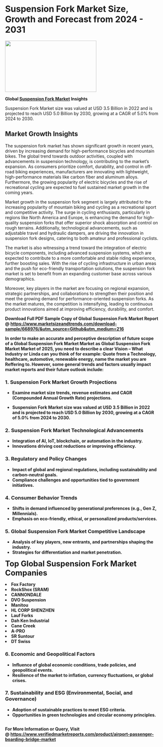 <H1>Suspension Fork Market Size, Growth and Forecast from 2024 - 2031</H1><img class="aligncenter size-medium wp-image-584254" src="https://thirdeyenews.in/wp-content/uploads/2024/09/Global-Market-Research-300x168.jpeg" alt="" width="300" height="168" /><p><strong>Global&nbsp;<a href="https://www.marketsizeandtrends.com/download-sample/668976/&amp;utm_source=Github&utm_medium=216">Suspension Fork Market</a> Insights</strong></p><p>Suspension Fork Market size was valued at USD 3.5 Billion in 2022 and is projected to reach USD 5.0 Billion by 2030, growing at a CAGR of 5.0% from 2024 to 2030.</p><p><h2>Market Growth Insights</h2> <p>The suspension fork market has shown significant growth in recent years, driven by increasing demand for high-performance bicycles and mountain bikes. The global trend towards outdoor activities, coupled with advancements in suspension technology, is contributing to the market’s expansion. As consumers prioritize comfort, durability, and control in off-road biking experiences, manufacturers are innovating with lightweight, high-performance materials like carbon fiber and aluminum alloys. Furthermore, the growing popularity of electric bicycles and the rise of recreational cycling are expected to fuel sustained market growth in the coming years.</p> <p><strong></strong></p> <p>Market growth in the suspension fork segment is largely attributed to the increasing popularity of mountain biking and cycling as a recreational sport and competitive activity. The surge in cycling enthusiasts, particularly in regions like North America and Europe, is enhancing the demand for high-quality suspension forks that offer superior shock absorption and control on rough terrains. Additionally, technological advancements, such as adjustable travel and hydraulic dampers, are driving the innovation in suspension fork designs, catering to both amateur and professional cyclists.</p> <p>The market is also witnessing a trend toward the integration of electric bicycle components, including advanced suspension systems, which are expected to contribute to a more comfortable and stable riding experience, further boosting sales. With the rise of cycling infrastructure in urban areas and the push for eco-friendly transportation solutions, the suspension fork market is set to benefit from an expanding customer base across various demographics.</p> <p>Moreover, key players in the market are focusing on regional expansion, strategic partnerships, and collaborations to strengthen their position and meet the growing demand for performance-oriented suspension forks. As the market matures, the competition is intensifying, leading to continuous product innovations aimed at improving efficiency, durability, and comfort.</p> <p><strong></p><p><span class=""><strong>Download Full PDF Sample Copy of Global Suspension Fork Market Report</strong> @ <a href="https://www.marketsizeandtrends.com/download-sample/668976/&amp;utm_source=Github&utm_medium=216" target="_blank">https://www.marketsizeandtrends.com/download-sample/668976/&amp;utm_source=Github&utm_medium=216</a></span></p><p>In order to make an accurate and perceptive description of future scope of a Global&nbsp;Suspension Fork Market Market as Global&nbsp;Suspension Fork Market Market of 2025, you need to describe a clear Vision &ndash; What Industry or Linda can you think of for example: Quote from a Technology, healthcare, automotive, renewable energy, name the market you are Reffering to. However, some general trends and factors usually impact market reports and their future outlook include:</p><h3>1.&nbsp;<strong>Suspension Fork Market Growth Projections</strong></h3><ul><li>Examine market size trends, revenue estimates and CAGR (Compounded Annual Growth Rate) projections.</li><li><p>Suspension Fork Market size was valued at USD 3.5 Billion in 2022 and is projected to reach USD 5.0 Billion by 2030, growing at a CAGR of 5.0% from 2024 to 2030.</p></li></ul><h3>2.&nbsp;<strong>Suspension Fork Market Technological Advancements</strong></h3><ul><li>Integration of AI, IoT, blockchain, or automation in the industry.</li><li>Innovations driving cost reductions or improving efficiency.</li></ul><h3>3.&nbsp;<strong>Regulatory and Policy Changes</strong></h3><ul><li>Impact of global and regional regulations, including sustainability and carbon-neutral goals.</li><li>Compliance challenges and opportunities tied to government initiatives.</li></ul><h3>4.&nbsp;<strong>Consumer Behavior Trends</strong></h3><ul><li>Shifts in demand influenced by generational preferences (e.g., Gen Z, Millennials).</li><li>Emphasis on eco-friendly, ethical, or personalized products/services.</li></ul><h3>5.&nbsp;<strong>Global Suspension Fork Market Competitive Landscape</strong></h3><ul><li>Analysis of key players, new entrants, and partnerships shaping the industry.</li><li>Strategies for differentiation and market penetration.</li></ul><p data-pm-slice="1 1 []"><span style="color: inherit; font-family: inherit; font-size: 25px;">Top Global Suspension Fork Market Companies</span></p><div class="" data-test-id=""><p><li>Fox Factory</li><li> RockShox (SRAM)</li><li> CANNONDALE</li><li> DVO Suspension</li><li> Manitou</li><li> HL CORP SHENZHEN </li><li> Lauf Forks</li><li> Dah Ken Industrial</li><li> Cane Creek</li><li> A-PRO</li><li> SR Suntour</li><li> DT Swiss</li></p></div><h3>6.&nbsp;<strong>Economic and Geopolitical Factors</strong></h3><ul><li>Influence of global economic conditions, trade policies, and geopolitical events.</li><li>Resilience of the market to inflation, currency fluctuations, or global crises.</li></ul><h3>7.&nbsp;<strong>Sustainability and ESG (Environmental, Social, and Governance)</strong></h3><ul><li>Adoption of sustainable practices to meet ESG criteria.</li><li>Opportunities in green technologies and circular economy principles.</li></ul><h2><strong style="font-size: 14px;">For More Information or Query, Visit @&nbsp;</strong><a style="background-color: #ffffff; font-size: 14px;" href="https://www.marketsizeandtrends.com/report/suspension-fork-market/" target="_blank">https://www.verifiedmarketreports.com/product/airport-passenger-boarding-bridge-market</a></h2>
